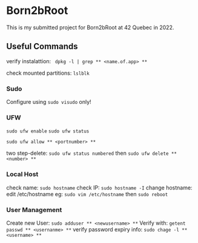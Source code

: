 # Born2bRoot #
This is my submitted project for Born2bRoot at 42 Quebec in 2022.

## 


## Useful Commands ##

verify instalattion:
` dpkg -l | grep ** <name.of.app> **`

check mounted partitions:
`lslblk`

### Sudo ###
Configure using `sudo visudo` only!

### UFW ###
`sudo ufw enable`
`sudo ufw status`

`sudo ufw allow ** <portnumber> **`

two step-delete: `sudo ufw status numbered` then `sudo ufw delete ** <number> **`

### Local Host ###
check name: `sudo hostname`
check IP: `sudo hostname -I`
change hostname: edit /etc/hostname 
eg: `sudo vim /etc/hostname` then `sudo reboot` 

### User Management ###
Create new User:
`sudo adduser ** <newusername> **`
Verify with:
`getent passwd ** <usernanme> **`
verify password expiry info:
`sudo chage -l ** <username> **`
